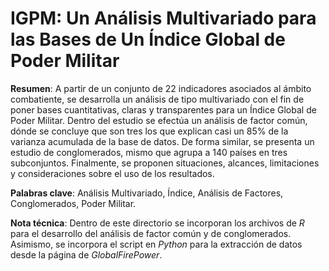 # IGPM: Un Análisis Multivariado para las Bases de Un Índice Global de Poder Militar

**Resumen**: A partir de un conjunto de 22 indicadores asociados al ámbito combatiente, se desarrolla un análisis de tipo multivariado con el fin de poner bases cuantitativas, claras y transparentes para un Índice Global de Poder Militar. Dentro del estudio se efectúa un análisis de factor común, dónde se concluye que son tres los que explican casi un 85% de la varianza acumulada de la base de datos. De forma similar, se presenta un estudio de conglomerados, mismo que agrupa a 140 países en tres subconjuntos. Finalmente, se proponen situaciones, alcances, limitaciones y consideraciones sobre el uso de los resultados.

**Palabras clave**: Análisis Multivariado, Índice, Análisis de Factores, Conglomerados, Poder Militar.

**Nota técnica**: Dentro de este directorio se incorporan los archivos de *R* para el desarrollo del análisis de factor común y de conglomerados. Asimismo, se incorpora el script en *Python* para la extracción de datos desde la página de *GlobalFirePower*.
